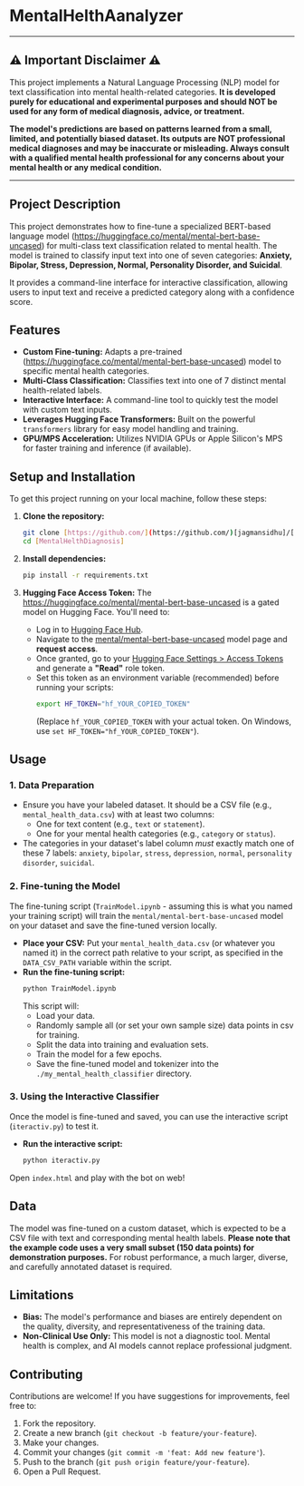# MentalHelthAanalyzer

---

## ⚠️ Important Disclaimer ⚠️

This project implements a Natural Language Processing (NLP) model for text classification into mental health-related categories. **It is developed purely for educational and experimental purposes and should NOT be used for any form of medical diagnosis, advice, or treatment.**

**The model's predictions are based on patterns learned from a small, limited, and potentially biased dataset. Its outputs are NOT professional medical diagnoses and may be inaccurate or misleading. Always consult with a qualified mental health professional for any concerns about your mental health or any medical condition.**

---

## Project Description

This project demonstrates how to fine-tune a specialized BERT-based language model (https://huggingface.co/mental/mental-bert-base-uncased) for multi-class text classification related to mental health. The model is trained to classify input text into one of seven categories: **Anxiety, Bipolar, Stress, Depression, Normal, Personality Disorder, and Suicidal**.

It provides a command-line interface for interactive classification, allowing users to input text and receive a predicted category along with a confidence score.

## Features

* **Custom Fine-tuning:** Adapts a pre-trained (https://huggingface.co/mental/mental-bert-base-uncased) model to specific mental health categories.
* **Multi-Class Classification:** Classifies text into one of 7 distinct mental health-related labels.
* **Interactive Interface:** A command-line tool to quickly test the model with custom text inputs.
* **Leverages Hugging Face Transformers:** Built on the powerful `transformers` library for easy model handling and training.
* **GPU/MPS Acceleration:** Utilizes NVIDIA GPUs or Apple Silicon's MPS for faster training and inference (if available).

## Setup and Installation

To get this project running on your local machine, follow these steps:

1.  **Clone the repository:**
    ```bash
    git clone [https://github.com/](https://github.com/)[jagmansidhu]/[MentalHelthDiagnosis].git
    cd [MentalHelthDiagnosis]
    ```

2. **Install dependencies:**
    ```bash
    pip install -r requirements.txt
    ```
    
3. **Hugging Face Access Token:**
    The https://huggingface.co/mental/mental-bert-base-uncased is a gated model on Hugging Face. You'll need to:
    * Log in to [Hugging Face Hub](https://huggingface.co/login).
    * Navigate to the [mental/mental-bert-base-uncased](https://huggingface.co/mental/mental-bert-base-uncased) model page and **request access**.
    * Once granted, go to your [Hugging Face Settings > Access Tokens](https://huggingface.co/settings/tokens) and generate a **"Read"** role token.
    * Set this token as an environment variable (recommended) before running your scripts:
        ```bash
        export HF_TOKEN="hf_YOUR_COPIED_TOKEN"
        ```
        (Replace `hf_YOUR_COPIED_TOKEN` with your actual token. On Windows, use `set HF_TOKEN="hf_YOUR_COPIED_TOKEN"`).

## Usage

### 1. Data Preparation

* Ensure you have your labeled dataset. It should be a CSV file (e.g., `mental_health_data.csv`) with at least two columns:
    * One for text content (e.g., `text` or `statement`).
    * One for your mental health categories (e.g., `category` or `status`).
* The categories in your dataset's label column *must* exactly match one of these 7 labels: `anxiety`, `bipolar`, `stress`, `depression`, `normal`, `personality disorder`, `suicidal`.

### 2. Fine-tuning the Model

The fine-tuning script (`TrainModel.ipynb` - assuming this is what you named your training script) will train the `mental/mental-bert-base-uncased` model on your dataset and save the fine-tuned version locally.

* **Place your CSV:** Put your `mental_health_data.csv` (or whatever you named it) in the correct path relative to your script, as specified in the `DATA_CSV_PATH` variable within the script.
* **Run the fine-tuning script:**
    ```bash
    python TrainModel.ipynb
    ```
    This script will:
    * Load your data.
    * Randomly sample all (or set your own sample size) data points in csv for training.
    * Split the data into training and evaluation sets.
    * Train the model for a few epochs.
    * Save the fine-tuned model and tokenizer into the `./my_mental_health_classifier` directory.

### 3. Using the Interactive Classifier

Once the model is fine-tuned and saved, you can use the interactive script (`iteractiv.py`) to test it.

* **Run the interactive script:**
    ```bash
    python iteractiv.py
    ```

Open `index.html` and play with the bot on web!

## Data

The model was fine-tuned on a custom dataset, which is expected to be a CSV file with text and corresponding mental health labels. **Please note that the example code uses a very small subset (150 data points) for demonstration purposes.** For robust performance, a much larger, diverse, and carefully annotated dataset is required.

## Limitations

* **Bias:** The model's performance and biases are entirely dependent on the quality, diversity, and representativeness of the training data.
* **Non-Clinical Use Only:** This model is not a diagnostic tool. Mental health is complex, and AI models cannot replace professional judgment.

## Contributing

Contributions are welcome! If you have suggestions for improvements, feel free to:

1.  Fork the repository.
2.  Create a new branch (`git checkout -b feature/your-feature`).
3.  Make your changes.
4.  Commit your changes (`git commit -m 'feat: Add new feature'`).
5.  Push to the branch (`git push origin feature/your-feature`).
6.  Open a Pull Request.